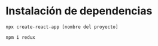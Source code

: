 # Instalación de dependencias

```code
npx create-react-app [nombre del proyecto] 
```

```code
npm i redux
```